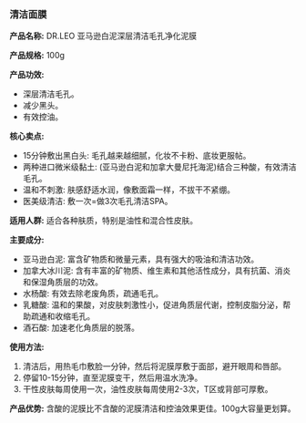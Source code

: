 ### 清洁面膜

**产品名称:** DR.LEO 亚马逊白泥深层清洁毛孔净化泥膜

**产品规格:** 100g

**产品功效:**
- 深层清洁毛孔。
- 减少黑头。
- 有效控油。

**核心卖点:**
- 15分钟敷出黑白头: 毛孔越来越细腻，化妆不卡粉、底妆更服帖。
- 两种进口微米级黏土: (亚马逊白泥和加拿大曼尼托海泥)结合三种酸，有效清洁毛孔。
- 温和不刺激: 肤感舒适水润，像敷面霜一样，不拔干不紧绷。
- 医美级清洁: 敷一次=做3次毛孔清洁SPA。

**适用人群:** 适合各种肤质，特别是油性和混合性皮肤。

**主要成分:**
- 亚马逊白泥: 富含矿物质和微量元素，具有强大的吸油和清洁功效。
- 加拿大冰川泥: 含有丰富的矿物质、维生素和其他活性成分，具有抗菌、消炎和保湿角质层的功效。
- 水杨酸: 有效去除老废角质，疏通毛孔。
- 乳糖酸: 温和的果酸，对皮肤刺激性小，促进角质层代谢，控制皮脂分泌，帮助疏通和收缩毛孔。
- 酒石酸: 加速老化角质层的脱落。

**使用方法:**
1. 清洁后，用热毛巾敷脸一分钟，然后将泥膜厚敷于面部，避开眼周和唇部。
2. 停留10-15分钟，直至泥膜变干，然后用温水洗净。
3. 干性皮肤每周使用一次，油性皮肤每周使用2-3次，T区或背部可厚敷。

**产品优势:** 含酸的泥膜比不含酸的泥膜清洁和控油效果更佳。100g大容量更划算。